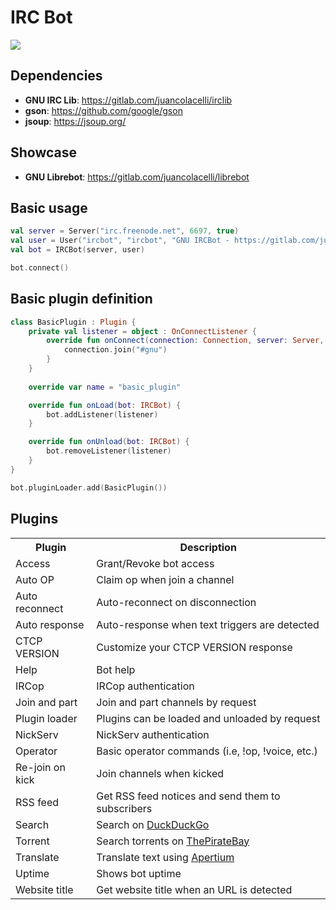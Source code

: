 # IRC Bot
[![](https://jitpack.io/v/com.gitlab.juancolacelli/ircbot.svg)](https://jitpack.io/#com.gitlab.juancolacelli/ircbot)

## Dependencies
* **GNU IRC Lib**: https://gitlab.com/juancolacelli/irclib
* **gson**: https://github.com/google/gson
* **jsoup**: https://jsoup.org/

## Showcase
* **GNU Librebot**: https://gitlab.com/juancolacelli/librebot

## Basic usage
```kotlin
val server = Server("irc.freenode.net", 6697, true)
val user = User("ircbot", "ircbot", "GNU IRCBot - https://gitlab.com/juancolacelli/ircbot")
val bot = IRCBot(server, user)

bot.connect()
```

## Basic plugin definition
```kotlin
class BasicPlugin : Plugin {
    private val listener = object : OnConnectListener {
        override fun onConnect(connection: Connection, server: Server, user: User) {
            connection.join("#gnu")
        }
    }
        
    override var name = "basic_plugin"

    override fun onLoad(bot: IRCBot) {
        bot.addListener(listener)
    }

    override fun onUnload(bot: IRCBot) {
        bot.removeListener(listener)
    }
}
```

```kotlin
bot.pluginLoader.add(BasicPlugin())
```

## Plugins
<table>
    <tr>
        <th>Plugin</th>
        <th>Description</th>
    </tr>
    <tr>
        <td>Access</td>
        <td>Grant/Revoke bot access</td>
    </tr>
    <tr>
        <td>Auto OP</td>
        <td>Claim op when join a channel</td>
    </tr>
    <tr>
        <td>Auto reconnect</td>
        <td>Auto-reconnect on disconnection</td>
    </tr>
    <tr>
        <td>Auto response</td>
        <td>Auto-response when text triggers are detected</td>
    </tr>
    <tr>
        <td>CTCP VERSION</td>
        <td>Customize your CTCP VERSION response</td>
    </tr>
    <tr>
        <td>Help</td>
        <td>Bot help</td>
    </tr>
    <tr>
        <td>IRCop</td>
        <td>IRCop authentication</td>
    </tr>
    <tr>
        <td>Join and part</td>
        <td>Join and part channels by request</td>
    </tr>
    <tr>
        <td>Plugin loader</td>
        <td>Plugins can be loaded and unloaded by request</td>
    </tr>
    <tr>
        <td>NickServ</td>
        <td>NickServ authentication</td>
    </tr>
    <tr>
        <td>Operator</td>
        <td>Basic operator commands (i.e, !op, !voice, etc.)</td>
    </tr>
    <tr>
        <td>Re-join on kick</td>
        <td>Join channels when kicked</td>
    </tr>
    <tr>
        <td>RSS feed</td>
        <td>Get RSS feed notices and send them to subscribers</td>
    </tr>
    <tr>
        <td>Search</td>
        <td>Search on <a href="https://duckduckgo.com">DuckDuckGo</a></td>
    </tr>
    <tr>
        <td>Torrent</td>
        <td>Search torrents on <a href="https://thepiratebay.org">ThePirateBay</a></td>
    </tr>
    <tr>
        <td>Translate</td>
        <td>Translate text using <a href="https://apertium.org">Apertium</a></td>
    </tr>
    <tr>
        <td>Uptime</td>
        <td>Shows bot uptime</td>
    </tr>
    <tr>
        <td>Website title</td>
        <td>Get website title when an URL is detected</td>
    </tr>
</table>
